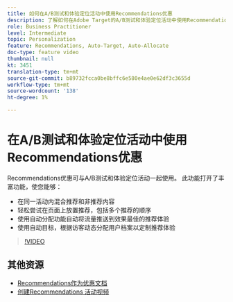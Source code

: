 ```yaml
---
title: 如何在A/B测试和体验定位活动中使用Recommendations优惠
description: 了解如何在Adobe Target的A/B测试和体验定位活动中使用Recommendations优惠。
role: Business Practitioner
level: Intermediate
topic: Personalization
feature: Recommendations, Auto-Target, Auto-Allocate
doc-type: feature video
thumbnail: null
kt: 3451
translation-type: tm+mt
source-git-commit: b89732fcca0be8bffc6e580e4ae0e62df3c3655d
workflow-type: tm+mt
source-wordcount: '138'
ht-degree: 1%

---
```



# 在A/B测试和体验定位活动中使用Recommendations优惠

Recommendations优惠可与A/B测试和体验定位活动一起使用。 此功能打开了丰富功能，使您能够：

* 在同一活动内混合推荐和非推荐内容
* 轻松尝试在页面上放置推荐，包括多个推荐的顺序
* 使用自动分配功能自动将流量推送到效果最佳的推荐体验
* 使用自动目标，根据访客动态分配用户档案以定制推荐体验

>[!VIDEO](https://video.tv.adobe.com/v/28878?quality=12)

## 其他资源

* [Recommendations作为优惠文档](https://docs.adobe.com/content/help/en/target/using/recommendations/recommendations-as-an-offer.html)
* [创建Recommendations 活动视频](create-a-recommendations-activity.md)
